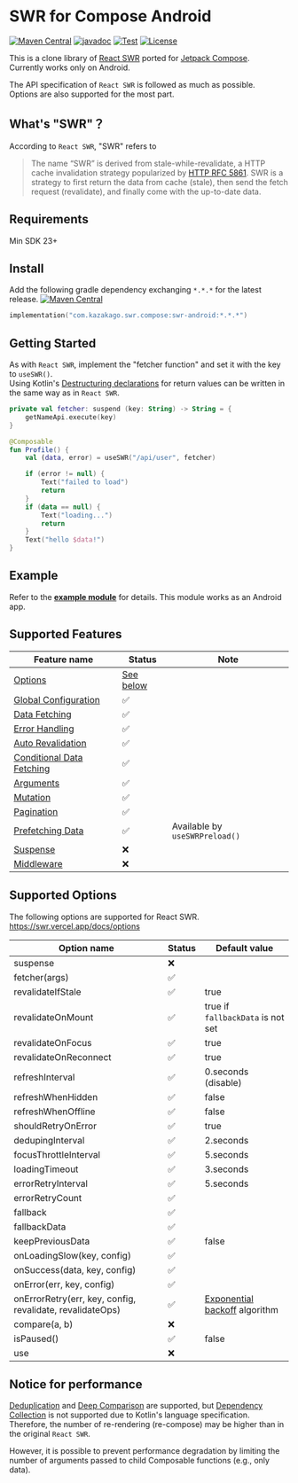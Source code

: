 # SWR for Compose Android

[![Maven Central](https://img.shields.io/maven-central/v/com.kazakago.swr.compose/swr-android.svg)](https://central.sonatype.com/namespace/com.kazakago.swr.compose)
[![javadoc](https://javadoc.io/badge2/com.kazakago.swr.compose/swr-android/javadoc.svg)](https://javadoc.io/doc/com.kazakago.swr.compose/swr-android)
[![Test](https://github.com/KazaKago/swr-compose/actions/workflows/test.yml/badge.svg?branch=main)](https://github.com/KazaKago/swr-compose/actions/workflows/test.yml?query=branch%3Amain)
[![License](https://img.shields.io/github/license/kazakago/swr-compose.svg)](LICENSE)

This is a clone library of [React SWR](https://swr.vercel.app) ported for [Jetpack Compose](https://developer.android.com/jetpack/compose).  
Currently works only on Android.  

The API specification of `React SWR` is followed as much as possible.  
Options are also supported for the most part.  

## What's "SWR"？

According to `React SWR`, "SWR" refers to  

> The name “SWR” is derived from stale-while-revalidate, a HTTP cache invalidation strategy popularized by [HTTP RFC 5861](https://www.rfc-editor.org/rfc/rfc5861). SWR is a strategy to first return the data from cache (stale), then send the fetch request (revalidate), and finally come with the up-to-date data.

## Requirements

Min SDK 23+

## Install

Add the following gradle dependency exchanging `*.*.*` for the latest release. [![Maven Central](https://img.shields.io/maven-central/v/com.kazakago.swr.compose/swr-android.svg)](https://central.sonatype.com/namespace/com.kazakago.swr.compose)  

```kotlin
implementation("com.kazakago.swr.compose:swr-android:*.*.*")
```

## Getting Started

As with `React SWR`, implement the "fetcher function" and set it with the key to `useSWR()`.  
Using Kotlin's [Destructuring declarations](https://kotlinlang.org/docs/destructuring-declarations.html) for return values can be written in the same way as in `React SWR`.  

```kotlin
private val fetcher: suspend (key: String) -> String = {
    getNameApi.execute(key)
}

@Composable
fun Profile() {
    val (data, error) = useSWR("/api/user", fetcher)

    if (error != null) {
        Text("failed to load")
        return
    }
    if (data == null) {
        Text("loading...")
        return
    }
    Text("hello $data!")
}
```

## Example

Refer to the [**example module**](example) for details. This module works as an Android app.  

## Supported Features

| Feature name                                                                  | Status                          | Note                           |
|-------------------------------------------------------------------------------|---------------------------------|--------------------------------|
| [Options](https://swr.vercel.app/docs/options)                                | [See below](#supported-options) |                                |
| [Global Configuration](https://swr.vercel.app/docs/global-configuration)      | ✅                               |                                |
| [Data Fetching](https://swr.vercel.app/docs/data-fetching)                    | ✅                               |                                |
| [Error Handling](https://swr.vercel.app/docs/error-handling)                  | ✅                               |                                |
| [Auto Revalidation](https://swr.vercel.app/docs/revalidation)                 | ✅                               |                                |
| [Conditional Data Fetching](https://swr.vercel.app/docs/conditional-fetching) | ✅                               |                                |
| [Arguments](https://swr.vercel.app/docs/arguments)                            | ✅                               |                                |
| [Mutation](https://swr.vercel.app/docs/mutation)                              | ✅️                              |                                |
| [Pagination](https://swr.vercel.app/docs/pagination)                          | ✅                               |                                |
| [Prefetching Data](https://swr.vercel.app/docs/prefetching)                   | ✅️                              | Available by `useSWRPreload()` |
| [Suspense](https://swr.vercel.app/docs/suspense)                              | ❌                               |                                |
| [Middleware](https://swr.vercel.app/docs/middleware)                          | ❌                               |                                |

## Supported Options

The following options are supported for React SWR.  
https://swr.vercel.app/docs/options  

| Option name                                               | Status | Default value                                                                      |
|-----------------------------------------------------------|--------|------------------------------------------------------------------------------------|
| suspense                                                  | ❌      |                                                                                    |
| fetcher(args)                                             | ✅      |                                                                                    |
| revalidateIfStale                                         | ✅      | true                                                                               |
| revalidateOnMount                                         | ✅      | true if `fallbackData` is not set                                                  |
| revalidateOnFocus                                         | ✅      | true                                                                               |
| revalidateOnReconnect                                     | ✅      | true                                                                               |
| refreshInterval                                           | ✅      | 0.seconds (disable)                                                                |
| refreshWhenHidden                                         | ✅      | false                                                                              |
| refreshWhenOffline                                        | ✅      | false                                                                              |
| shouldRetryOnError                                        | ✅      | true                                                                               |
| dedupingInterval                                          | ✅      | 2.seconds                                                                          |
| focusThrottleInterval                                     | ✅      | 5.seconds                                                                          |
| loadingTimeout                                            | ✅      | 3.seconds                                                                          |
| errorRetryInterval                                        | ✅      | 5.seconds                                                                          |
| errorRetryCount                                           | ✅      |                                                                                    |
| fallback                                                  | ✅      |                                                                                    |
| fallbackData                                              | ✅      |                                                                                    |
| keepPreviousData                                          | ✅      | false                                                                              |
| onLoadingSlow(key, config)                                | ✅      |                                                                                    |
| onSuccess(data, key, config)                              | ✅      |                                                                                    |
| onError(err, key, config)                                 | ✅      |                                                                                    |
| onErrorRetry(err, key, config, revalidate, revalidateOps) | ✅      | [Exponential backoff](https://en.wikipedia.org/wiki/Exponential_backoff) algorithm |
| compare(a, b)                                             | ❌      |                                                                                    |
| isPaused()                                                | ✅      | false                                                                              |
| use                                                       | ❌      |                                                                                    |

## Notice for performance

[Deduplication](https://swr.vercel.app/docs/advanced/performance#deduplication) and [Deep Comparison](https://swr.vercel.app/docs/advanced/performance#deep-comparison) are supported, but [Dependency Collection](https://swr.vercel.app/docs/advanced/performance#dependency-collection) is not supported due to Kotlin's language specification.  
Therefore, the number of re-rendering (re-compose) may be higher than in the original `React SWR`.  

However, it is possible to prevent performance degradation by limiting the number of arguments passed to child Composable functions (e.g., only data).  
